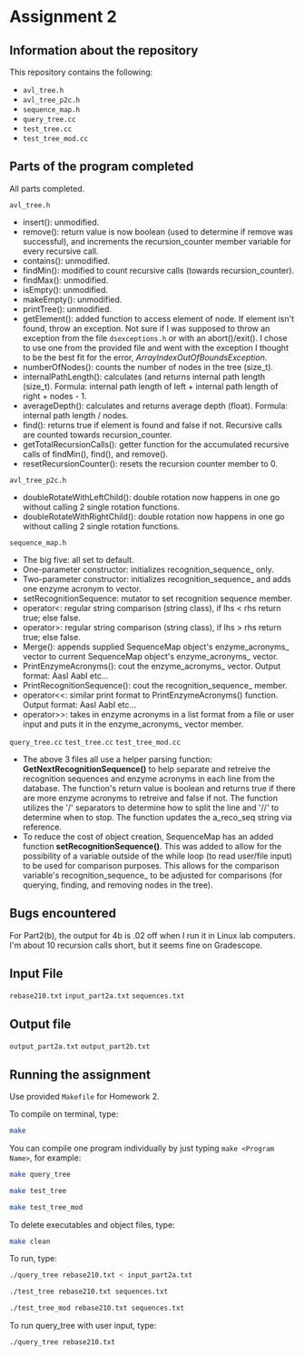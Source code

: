 # Assignment 2

## Information about the repository

This repository contains the following:
- `avl_tree.h`
- `avl_tree_p2c.h`
- `sequence_map.h`
- `query_tree.cc`
- `test_tree.cc`
- `test_tree_mod.cc`

## Parts of the program completed

All parts completed.

`avl_tree.h`
- insert(): unmodified.
- remove(): return value is now boolean (used to determine if remove was successful), and increments the recursion_counter member variable for every recursive call.
- contains(): unmodified.
- findMin(): modified to count recursive calls (towards recursion_counter).
- findMax(): unmodified.
- isEmpty(): unmodified.
- makeEmpty(): unmodified.
- printTree(): unmodified.
- getElement(): added function to access element of node. If element isn't found, throw an exception. Not sure if I was supposed to throw an exception from the file `dsexceptions.h` or with an abort()/exit(). I chose to use one from the provided file and went with the exception I thought to be the best fit for the error, *ArrayIndexOutOfBoundsException*.
- numberOfNodes(): counts the number of nodes in the tree (size_t).
- internalPathLength(): calculates (and returns internal path length (size_t). Formula: internal path length of left + internal path length of right + nodes - 1.
- averageDepth(): calculates and returns average depth (float). Formula: internal path length / nodes.
- find(): returns true if element is found and false if not. Recursive calls are counted towards recursion_counter.
- getTotalRecursionCalls(): getter function for the accumulated recursive calls of findMin(), find(), and remove().
- resetRecursionCounter(): resets the recursion counter member to 0.

`avl_tree_p2c.h`
- doubleRotateWithLeftChild(): double rotation now happens in one go without calling 2 single rotation functions.
- doubleRotateWithRightChild(): double rotation now happens in one go without calling 2 single rotation functions.

`sequence_map.h`
- The big five: all set to default.
- One-parameter constructor: initializes recognition_sequence_ only.
- Two-parameter constructor: initializes recognition_sequence_ and adds one enzyme acronym to vector.
- setRecognitionSequence: mutator to set recognition sequence member.
- operator<: regular string comparison (string class), if lhs < rhs return true; else false.
- operator>: regular string comparison (string class), if lhs > rhs return true; else false.
- Merge(): appends supplied SequenceMap object's enzyme_acronyms_ vector to current SequenceMap object's enzyme_acronyms_ vector.
- PrintEnzymeAcronyms(): cout the enzyme_acronyms_ vector. Output format: AasI AabI etc...
- PrintRecognitionSequence(): cout the recognition_sequence_ member.
- operator<<: similar print format to PrintEnzymeAcronyms() function. Output format: AasI AabI etc...
- operator>>: takes in enzyme acronyms in a list format from a file or user input and puts it in the enzyme_acronyms_ vector member.

`query_tree.cc` `test_tree.cc` `test_tree_mod.cc`
- The above 3 files all use a helper parsing function: **GetNextRecognitionSequence()** to help separate and retreive the recognition sequences and enzyme acronyms in each line from the database. The function's return value is boolean and returns true if there are more enzyme acronyms to retreive and false if not. The function utilizes the '/' separators to determine how to split the line and '//' to determine when to stop. The function updates the a_reco_seq string via reference.
- To reduce the cost of object creation, SequenceMap has an added function **setRecognitionSequence()**. This was added to allow for the possibility of a variable outside of the while loop (to read user/file input) to be used for comparison purposes. This allows for the comparison variable's recognition_sequence_ to be adjusted for comparisons (for querying, finding, and removing nodes in the tree).

## Bugs encountered

For Part2(b), the output for 4b is .02 off when I run it in Linux lab computers. I'm about 10 recursion calls short, but it seems fine on Gradescope.

## Input File

`rebase210.txt`
`input_part2a.txt`
`sequences.txt`

## Output file

`output_part2a.txt`
`output_part2b.txt`

## Running the assignment

Use provided `Makefile` for Homework 2.

To compile on terminal, type:

```bash
make
```

You can compile one program individually by just typing `make <Program Name>`, for example:

```bash
make query_tree
```

```bash
make test_tree
```

```bash
make test_tree_mod
```

To delete executables and object files, type:

```bash
make clean
```

To run, type:

```bash
./query_tree rebase210.txt < input_part2a.txt
```
```bash
./test_tree rebase210.txt sequences.txt
```
```bash
./test_tree_mod rebase210.txt sequences.txt
```

To run query_tree with user input, type:

```bash
./query_tree rebase210.txt
```
